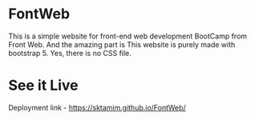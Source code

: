 # FontWeb
This is a simple website for front-end web development BootCamp from Front Web.
And the amazing part is 
This website is purely made with bootstrap 5.
Yes, there is no CSS file.

# See it Live
Deployment link - https://sktamim.github.io/FontWeb/
